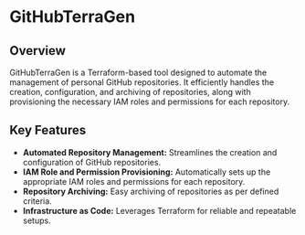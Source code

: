# GitHubTerraGen

## Overview
GitHubTerraGen is a Terraform-based tool designed to automate the management of personal GitHub repositories. It efficiently handles the creation, configuration, and archiving of repositories, along with provisioning the necessary IAM roles and permissions for each repository.

## Key Features
- **Automated Repository Management:** Streamlines the creation and configuration of GitHub repositories.
- **IAM Role and Permission Provisioning:** Automatically sets up the appropriate IAM roles and permissions for each repository.
- **Repository Archiving:** Easy archiving of repositories as per defined criteria.
- **Infrastructure as Code:** Leverages Terraform for reliable and repeatable setups.

